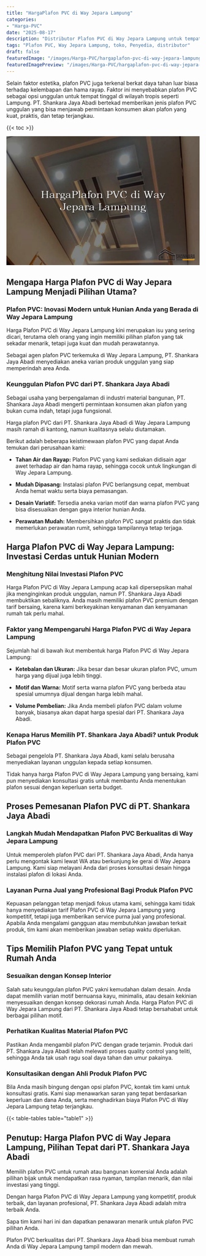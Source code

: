 ```yaml
---
title: "HargaPlafon PVC di Way Jepara Lampung"
categories:
- "Harga-PVC"
date: "2025-08-17"
description: "Distributor Plafon PVC di Way Jepara Lampung untuk tempat tinggal, perkantoran, serta toko. Material unggulan, variasi motif, warna elegan, dengan servis penempatan ditangani oleh teknisi ahli dan garansi resmi!|Layanan penyediaan Plafon PVC di Way Jepara Lampung bagi keperluan rumah, perkantoran, maupun ritel, beserta material unggulan dan instalasi oleh teknisi berpengalaman dan garansi resmi.|Solusi Plafon PVC di Way Jepara Lampung yang terpercaya bagi rumah, kantor, dan ritel, bersama panel berkualitas dan instalasi ditangani oleh tim berpengalaman dan kepastian resmi.|Penyediaan Plafon PVC di Way Jepara Lampung untuk tempat tinggal, perkantoran, dan toko, dengan material unggulan dan instalasi oleh tenaga ahli profesional, disertai dengan garansi resmi.}"
tags: "Plafon PVC, Way Jepara Lampung, toko, Penyedia, distributor"
draft: false
featuredImage: "/images/Harga-PVC/hargaplafon-pvc-di-way-jepara-lampung.png"
featuredImagePreview: "/images/Harga-PVC/hargaplafon-pvc-di-way-jepara-lampung.png"
---
```


Selain faktor estetika, plafon PVC juga terkenal berkat daya tahan luar biasa terhadap kelembapan dan hama rayap. Faktor ini menyebabkan plafon PVC sebagai opsi unggulan untuk tempat tinggal di wilayah tropis seperti Lampung. PT. Shankara Jaya Abadi bertekad memberikan jenis plafon PVC unggulan yang bisa menjawab permintaan konsumen akan plafon yang kuat, praktis, dan tetap terjangkau.

{{< toc >}}

![HargaPlafon PVC di Way Jepara Lampung](/images/Harga-PVC/HargaPlafon-PVC-di-Way-Jepara-Lampung.png)

## Mengapa Harga Plafon PVC di Way Jepara Lampung Menjadi Pilihan Utama?

### Plafon PVC: Inovasi Modern untuk Hunian Anda yang Berada di Way Jepara Lampung

Harga Plafon PVC di Way Jepara Lampung kini merupakan isu yang sering dicari, terutama oleh orang yang ingin memiliki pilihan plafon yang tak sekadar menarik, tetapi juga kuat dan mudah perawatannya.

Sebagai agen plafon PVC terkemuka di Way Jepara Lampung, PT. Shankara Jaya Abadi menyediakan aneka varian produk unggulan yang siap memperindah area Anda.

### Keunggulan Plafon PVC dari PT. Shankara Jaya Abadi

Sebagai usaha yang berpengalaman di industri material bangunan, PT. Shankara Jaya Abadi mengerti permintaan konsumen akan plafon yang bukan cuma indah, tetapi juga fungsional.

Harga plafon PVC dari PT. Shankara Jaya Abadi di Way Jepara Lampung masih ramah di kantong, namun kualitasnya selalu diutamakan.

Berikut adalah beberapa keistimewaan plafon PVC yang dapat Anda temukan dari perusahaan kami:

- **Tahan Air dan Rayap:** Plafon PVC yang kami sediakan didisain agar awet terhadap air dan hama rayap, sehingga cocok untuk lingkungan di Way Jepara Lampung.

- **Mudah Dipasang:** Instalasi plafon PVC berlangsung cepat, membuat Anda hemat waktu serta biaya pemasangan.

- **Desain Variatif:** Tersedia aneka varian motif dan warna plafon PVC yang bisa disesuaikan dengan gaya interior hunian Anda.

- **Perawatan Mudah:** Membersihkan plafon PVC sangat praktis dan tidak memerlukan perawatan rumit, sehingga tampilannya tetap terjaga.

## Harga Plafon PVC di Way Jepara Lampung: Investasi Cerdas untuk Hunian Modern

### Menghitung Nilai Investasi Plafon PVC

Harga Plafon PVC di Way Jepara Lampung acap kali dipersepsikan mahal jika menginginkan produk unggulan, namun PT. Shankara Jaya Abadi membuktikan sebaliknya. Anda masih memiliki plafon PVC premium dengan tarif bersaing, karena kami berkeyakinan kenyamanan dan kenyamanan rumah tak perlu mahal.

### Faktor yang Mempengaruhi Harga Plafon PVC di Way Jepara Lampung

Sejumlah hal di bawah ikut membentuk harga Plafon PVC di Way Jepara Lampung:

- **Ketebalan dan Ukuran:** Jika besar dan besar ukuran plafon PVC, umum harga yang dijual juga lebih tinggi.

- **Motif dan Warna:** Motif serta warna plafon PVC yang berbeda atau spesial umumnya dijual dengan harga lebih mahal.

- **Volume Pembelian:** Jika Anda membeli plafon PVC dalam volume banyak, biasanya akan dapat harga spesial dari PT. Shankara Jaya Abadi.

### Kenapa Harus Memilih PT. Shankara Jaya Abadi? untuk Produk Plafon PVC

Sebagai pengelola PT. Shankara Jaya Abadi, kami selalu berusaha menyediakan layanan unggulan kepada setiap konsumen.

Tidak hanya harga Plafon PVC di Way Jepara Lampung yang bersaing, kami pun menyediakan konsultasi gratis untuk membantu Anda menentukan plafon sesuai dengan keperluan serta budget.

## Proses Pemesanan Plafon PVC di PT. Shankara Jaya Abadi

### Langkah Mudah Mendapatkan Plafon PVC Berkualitas di Way Jepara Lampung

Untuk memperoleh plafon PVC dari PT. Shankara Jaya Abadi, Anda hanya perlu mengontak kami lewat WA atau berkunjung ke gerai di Way Jepara Lampung. Kami siap melayani Anda dari proses konsultasi desain hingga instalasi plafon di lokasi Anda.

### Layanan Purna Jual yang Profesional Bagi Produk Plafon PVC

Kepuasan pelanggan tetap menjadi fokus utama kami, sehingga kami tidak hanya menyediakan tarif Plafon PVC di Way Jepara Lampung yang kompetitif, tetapi juga memberikan service purna jual yang profesional. Apabila Anda mengalami gangguan atau membutuhkan jawaban terkait produk, tim kami akan memberikan jawaban setiap waktu diperlukan.

## Tips Memilih Plafon PVC yang Tepat untuk Rumah Anda

### Sesuaikan dengan Konsep Interior

Salah satu keunggulan plafon PVC yakni kemudahan dalam desain. Anda dapat memilih varian motif bernuansa kayu, minimalis, atau desain kekinian menyesuaikan dengan konsep dekorasi rumah Anda. Harga Plafon PVC di Way Jepara Lampung dari PT. Shankara Jaya Abadi tetap bersahabat untuk berbagai pilihan motif.

### Perhatikan Kualitas Material Plafon PVC

Pastikan Anda mengambil plafon PVC dengan grade terjamin. Produk dari PT. Shankara Jaya Abadi telah melewati proses quality control yang teliti, sehingga Anda tak usah ragu soal daya tahan dan umur pakainya.

### Konsultasikan dengan Ahli Produk Plafon PVC

Bila Anda masih bingung dengan opsi plafon PVC, kontak tim kami untuk konsultasi gratis. Kami siap menawarkan saran yang tepat berdasarkan keperluan dan dana Anda, serta menghadirkan biaya Plafon PVC di Way Jepara Lampung tetap terjangkau.

{{< table-tables table="table1" >}}

## Penutup: Harga Plafon PVC di Way Jepara Lampung, Pilihan Tepat dari PT. Shankara Jaya Abadi

Memilih plafon PVC untuk rumah atau bangunan komersial Anda adalah pilihan bijak untuk mendapatkan rasa nyaman, tampilan menarik, dan nilai investasi yang tinggi.

Dengan harga Plafon PVC di Way Jepara Lampung yang kompetitif, produk terbaik, dan layanan profesional, PT. Shankara Jaya Abadi adalah mitra terbaik Anda.

Sapa tim kami hari ini dan dapatkan penawaran menarik untuk plafon PVC pilihan Anda.

Plafon PVC berkualitas dari PT. Shankara Jaya Abadi bisa membuat rumah Anda di Way Jepara Lampung tampil modern dan mewah.
